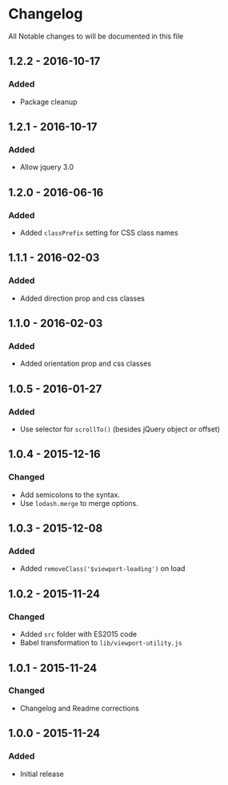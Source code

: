 # Changelog

All Notable changes to will be documented in this file

## 1.2.2 - 2016-10-17
### Added
- Package cleanup

## 1.2.1 - 2016-10-17
### Added
- Allow jquery 3.0

## 1.2.0 - 2016-06-16
### Added
- Added `classPrefix` setting for CSS class names

## 1.1.1 - 2016-02-03
### Added
- Added direction prop and css classes

## 1.1.0 - 2016-02-03
### Added
- Added orientation prop and css classes

## 1.0.5 - 2016-01-27
### Added
- Use selector for `scrollTo()` (besides jQuery object or offset)

## 1.0.4 - 2015-12-16
### Changed
- Add semicolons to the syntax.
- Use `lodash.merge` to merge options.

## 1.0.3 - 2015-12-08
### Added
- Added `removeClass('$viewport-loading')` on load

## 1.0.2 - 2015-11-24
### Changed
- Added `src` folder with ES2015 code
- Babel transformation to `lib/viewport-utility.js`

## 1.0.1 - 2015-11-24
### Changed
- Changelog and Readme corrections

## 1.0.0 - 2015-11-24
### Added
- Initial release
